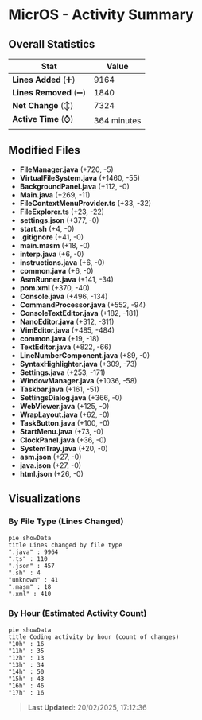 # MicrOS - Activity Summary 

## Overall Statistics

| Stat                   | Value                                                             |
| ---------------------- | ----------------------------------------------------------------- |
| **Lines Added** (➕)   | 9164                                          |
| **Lines Removed** (➖) | 1840                                        |
| **Net Change** (↕)    | 7324                |
| **Active Time** (⌚)   | 364 minutes |


## Modified Files
- **FileManager.java** (+720, -5)
- **VirtualFileSystem.java** (+1460, -55)
- **BackgroundPanel.java** (+112, -0)
- **Main.java** (+269, -11)
- **FileContextMenuProvider.ts** (+33, -32)
- **FileExplorer.ts** (+23, -22)
- **settings.json** (+377, -0)
- **start.sh** (+4, -0)
- **.gitignore** (+41, -0)
- **main.masm** (+18, -0)
- **interp.java** (+6, -0)
- **instructions.java** (+6, -0)
- **common.java** (+6, -0)
- **AsmRunner.java** (+141, -34)
- **pom.xml** (+370, -40)
- **Console.java** (+496, -134)
- **CommandProcessor.java** (+552, -94)
- **ConsoleTextEditor.java** (+182, -181)
- **NanoEditor.java** (+312, -311)
- **VimEditor.java** (+485, -484)
- **common.java** (+19, -18)
- **TextEditor.java** (+822, -66)
- **LineNumberComponent.java** (+89, -0)
- **SyntaxHighlighter.java** (+309, -73)
- **Settings.java** (+253, -171)
- **WindowManager.java** (+1036, -58)
- **Taskbar.java** (+161, -51)
- **SettingsDialog.java** (+366, -0)
- **WebViewer.java** (+125, -0)
- **WrapLayout.java** (+62, -0)
- **TaskButton.java** (+100, -0)
- **StartMenu.java** (+73, -0)
- **ClockPanel.java** (+36, -0)
- **SystemTray.java** (+20, -0)
- **asm.json** (+27, -0)
- **java.json** (+27, -0)
- **html.json** (+26, -0)

## Visualizations

### By File Type (Lines Changed)

```mermaid
pie showData
title Lines changed by file type
".java" : 9964
".ts" : 110
".json" : 457
".sh" : 4
"unknown" : 41
".masm" : 18
".xml" : 410
```

### By Hour (Estimated Activity Count)

```mermaid
pie showData
title Coding activity by hour (count of changes)
"10h" : 16
"11h" : 35
"12h" : 13
"13h" : 34
"14h" : 50
"15h" : 43
"16h" : 46
"17h" : 16
```


> **Last Updated:** 20/02/2025, 17:12:36